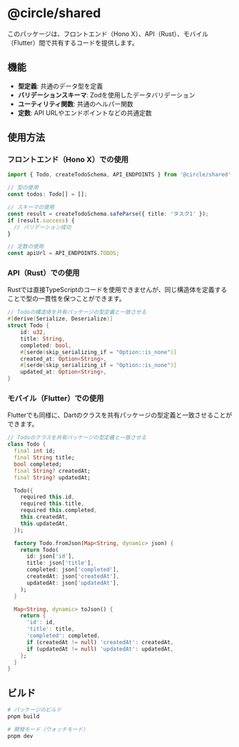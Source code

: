 # @circle/shared

このパッケージは、フロントエンド（Hono X）、API（Rust）、モバイル（Flutter）間で共有するコードを提供します。

## 機能

- **型定義**: 共通のデータ型を定義
- **バリデーションスキーマ**: Zodを使用したデータバリデーション
- **ユーティリティ関数**: 共通のヘルパー関数
- **定数**: API URLやエンドポイントなどの共通定数

## 使用方法

### フロントエンド（Hono X）での使用

```typescript
import { Todo, createTodoSchema, API_ENDPOINTS } from '@circle/shared';

// 型の使用
const todos: Todo[] = [];

// スキーマの使用
const result = createTodoSchema.safeParse({ title: 'タスク1' });
if (result.success) {
  // バリデーション成功
}

// 定数の使用
const apiUrl = API_ENDPOINTS.TODOS;
```

### API（Rust）での使用

Rustでは直接TypeScriptのコードを使用できませんが、同じ構造体を定義することで型の一貫性を保つことができます。

```rust
// Todoの構造体を共有パッケージの型定義と一致させる
#[derive(Serialize, Deserialize)]
struct Todo {
    id: u32,
    title: String,
    completed: bool,
    #[serde(skip_serializing_if = "Option::is_none")]
    created_at: Option<String>,
    #[serde(skip_serializing_if = "Option::is_none")]
    updated_at: Option<String>,
}
```

### モバイル（Flutter）での使用

Flutterでも同様に、Dartのクラスを共有パッケージの型定義と一致させることができます。

```dart
// Todoのクラスを共有パッケージの型定義と一致させる
class Todo {
  final int id;
  final String title;
  bool completed;
  final String? createdAt;
  final String? updatedAt;

  Todo({
    required this.id,
    required this.title,
    required this.completed,
    this.createdAt,
    this.updatedAt,
  });

  factory Todo.fromJson(Map<String, dynamic> json) {
    return Todo(
      id: json['id'],
      title: json['title'],
      completed: json['completed'],
      createdAt: json['createdAt'],
      updatedAt: json['updatedAt'],
    );
  }

  Map<String, dynamic> toJson() {
    return {
      'id': id,
      'title': title,
      'completed': completed,
      if (createdAt != null) 'createdAt': createdAt,
      if (updatedAt != null) 'updatedAt': updatedAt,
    };
  }
}
```

## ビルド

```bash
# パッケージのビルド
pnpm build

# 開発モード（ウォッチモード）
pnpm dev
``` 
